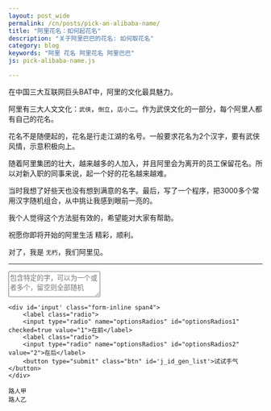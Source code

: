 ```yaml
---
layout: post_wide
permalink: /cn/posts/pick-an-alibaba-name/
title: "阿里花名：如何起花名"
description: "关于阿里巴巴的花名: 如何取花名"
category: blog
keywords: "阿里 花名 阿里花名 阿里巴巴"
js: pick-alibaba-name.js

---
```

在中国三大互联网巨头BAT中，阿里的文化最具魅力。

阿里有三大人文文化：`武侠`，`倒立`，`店小二`。作为武侠文化的一部分，每个阿里人都有自己的花名。

花名不是随便起的，花名是行走江湖的名号。一般要求花名为2个汉字，要有武侠风情，示意积极向上。

随着阿里集团的壮大，越来越多的人加入，并且阿里会为离开的员工保留花名。所以对新入职的同事来说，起一个好的花名越来越难。

当时我想了好些天也没有想到满意的名字。最后，写了一个程序，把3000多个常用汉字随机组合，从中挑让我感到眼前一亮的。

我个人觉得这个方法挺有效的，希望能对大家有帮助。

祝愿你即将开始的阿里生活 精彩，顺利。

对了，我是 `无朽`，我们阿里见。

---

<div class="row">
    <div id='input-box' class="span3">
        <textarea id='input_words' rows="3" placeholder='包含特定的字，可以为一个或者多个，留空则全部随机'></textarea>
    </div>

    <div id='input' class="form-inline span4">
        <label class="radio">
        <input type="radio" name="optionsRadios" id="optionsRadios1" checked=true value="1">在前</label>
        <label class="radio">
        <input type="radio" name="optionsRadios" id="optionsRadios2" value="2">在后</label>
        <button type="submit" class="btn" id='j_id_gen_list'>试试手气</button>
    </div>
</div>

<p></p>
<div id='result'>
    <pre><code>路人甲
路人乙</code></pre>
</div>
